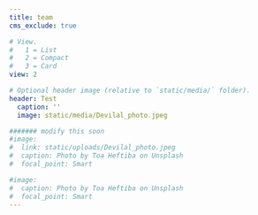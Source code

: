 ```yaml
---
title: team
cms_exclude: true

# View.
#   1 = List
#   2 = Compact
#   3 = Card
view: 2

# Optional header image (relative to `static/media/` folder).
header: Test
  caption: ''
  image: static/media/Devilal_photo.jpeg

####### modify this soon
#image: 
#  link: static/uploads/Devilal_photo.jpeg
#  caption: Photo by Toa Heftiba on Unsplash
#  focal_point: Smart

#image: 
#  caption: Photo by Toa Heftiba on Unsplash
#  focal_point: Smart
---
```

